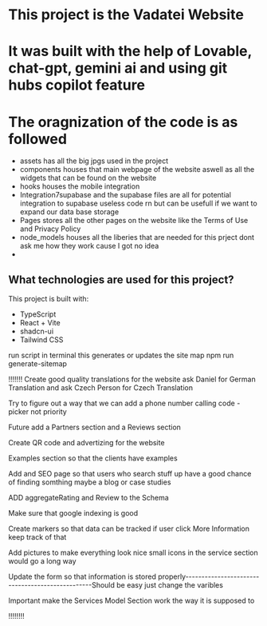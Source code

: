 # This project is the Vadatei Website
# It was built with the help of Lovable, chat-gpt, gemini ai and using git hubs copilot feature

# The oragnization of the code is as followed
- assets has all the big jpgs used in the project
- components houses that main webpage of the website aswell as all the widgets that can be found on the website
- hooks houses the mobile integration
- Integration7supabase and the supabase files are all for potential integration to supabase useless code rn but can be usefull if we want to expand our data base storage
- Pages stores all the other pages on the website like the Terms of Use and Privacy Policy
- node_models houses all the liberies that are needed for this prject dont ask me how they work cause I got no idea
- 
## What technologies are used for this project?

This project is built with:

- TypeScript
- React + Vite
- shadcn-ui
- Tailwind CSS


run script in terminal this generates or updates the site map
npm run generate-sitemap

!!!!!!!
Create good quality translations for the website ask Daniel for German Translation and ask Czech Person for Czech Translation

Try to figure out a way that we can add a phone number calling code - picker not priority

Future add a Partners section and a Reviews section

Create QR code and advertizing for the website

Examples section so that the clients have examples

Add and SEO page so that users who search stuff up have a good chance of finding somthing maybe a blog or case 
studies


ADD aggregateRating and Review to the Schema

Make sure that google indexing is good

Create markers so that data can be tracked if user click More Information keep track of that

Add pictures to make everything look nice small icons in the service section would go a long way

Update the form so that information is stored properly-------------------------------------------------Should be easy just change the varibles

Important make the Services Model Section work the way it is supposed to

!!!!!!!!

